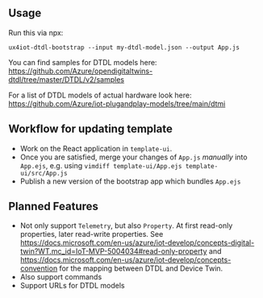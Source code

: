 ## Usage

Run this via npx:

```
ux4iot-dtdl-bootstrap --input my-dtdl-model.json --output App.js
```

You can find samples for DTDL models here: https://github.com/Azure/opendigitaltwins-dtdl/tree/master/DTDL/v2/samples

For a list of DTDL models of actual hardware look here: https://github.com/Azure/iot-plugandplay-models/tree/main/dtmi

## Workflow for updating template

* Work on the React application in `template-ui`. 
* Once you are satisfied, merge your changes of `App.js` *manually* into `App.ejs`, e.g. using 
  `vimdiff template-ui/App.ejs template-ui/src/App.js`
* Publish a new version of the bootstrap app which bundles `App.ejs`

## Planned Features

* Not only support `Telemetry`, but also `Property`. At first read-only properties, later read-write properties.
  See https://docs.microsoft.com/en-us/azure/iot-develop/concepts-digital-twin?WT.mc_id=IoT-MVP-5004034#read-only-property 
  and https://docs.microsoft.com/en-us/azure/iot-develop/concepts-convention for the mapping between DTDL and Device Twin.
* Also support commands
* Support URLs for DTDL models
